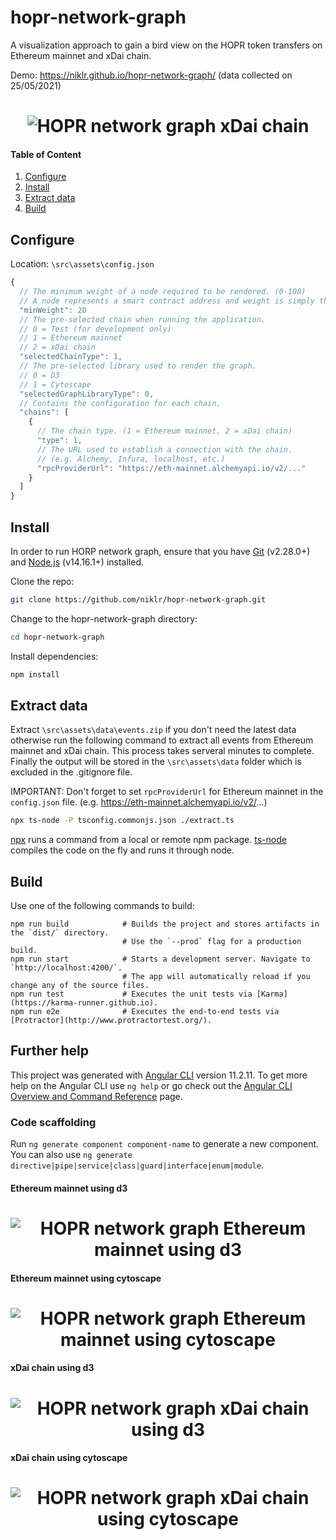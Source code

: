 # hopr-network-graph

A visualization approach to gain a bird view on the HOPR token transfers on Ethereum mainnet and xDai chain.

Demo: https://niklr.github.io/hopr-network-graph/ (data collected on 25/05/2021)

<h1 align="center">
	<img src="images/hopr_network_graph_v0_0_3.gif" alt="HOPR network graph xDai chain">
</h1>

#### Table of Content
1. [Configure](#configure)
2. [Install](#install)
3. [Extract data](#extract)
4. [Build](#build)

## Configure <a name="configure"></a>

Location: `\src\assets\config.json`

```js
{
  // The minimum weight of a node required to be rendered. (0-100)
  // A node represents a smart contract address and weight is simply the amount of transfers. (capped at 100)
  "minWeight": 20
  // The pre-selected chain when running the application.
  // 0 = Test (for development only)
  // 1 = Ethereum mainnet
  // 2 = xDai chain
  "selectedChainType": 1,
  // The pre-selected library used to render the graph.
  // 0 = D3
  // 1 = Cytoscape
  "selectedGraphLibraryType": 0,
  // Contains the configuration for each chain.
  "chains": [
    {
      // The chain type. (1 = Ethereum mainnet, 2 = xDai chain)
      "type": 1,
      // The URL used to establish a connection with the chain. 
      // (e.g. Alchemy, Infura, localhost, etc.)
      "rpcProviderUrl": "https://eth-mainnet.alchemyapi.io/v2/..."
    }
  ]
}
```

## Install <a name="install"></a>

In order to run HORP network graph, ensure that you have [Git](https://git-scm.com/downloads) (v2.28.0+) and [Node.js](https://nodejs.org/) (v14.16.1+) installed.

Clone the repo:

```bash
git clone https://github.com/niklr/hopr-network-graph.git
```

Change to the hopr-network-graph directory:

```bash
cd hopr-network-graph
```

Install dependencies:

```bash
npm install
```

## Extract data <a name="extract"></a>

Extract `\src\assets\data\events.zip` if you don't need the latest data otherwise
run the following command to extract all events from Ethereum mainnet and xDai chain.
This process takes serveral minutes to complete.
Finally the output will be stored in the `\src\assets\data` folder which is excluded in the .gitignore file.

IMPORTANT: Don't forget to set `rpcProviderUrl` for Ethereum mainnet in the `config.json` file. (e.g. https://eth-mainnet.alchemyapi.io/v2/...)

```bash
npx ts-node -P tsconfig.commonjs.json ./extract.ts
```
[npx](https://docs.npmjs.com/cli/v7/commands/npx) runs a command from a local or remote npm package.
[ts-node](https://github.com/TypeStrong/ts-node) compiles the code on the fly and runs it through node.

## Build <a name="build"></a>

Use one of the following commands to build:

```
npm run build            # Builds the project and stores artifacts in the `dist/` directory. 
                         # Use the `--prod` flag for a production build.
npm run start            # Starts a development server. Navigate to `http://localhost:4200/`. 
                         # The app will automatically reload if you change any of the source files.
npm run test             # Executes the unit tests via [Karma](https://karma-runner.github.io).
npm run e2e              # Executes the end-to-end tests via [Protractor](http://www.protractortest.org/).
```

## Further help

This project was generated with [Angular CLI](https://github.com/angular/angular-cli) version 11.2.11.
To get more help on the Angular CLI use `ng help` or go check out the [Angular CLI Overview and Command Reference](https://angular.io/cli) page.

### Code scaffolding

Run `ng generate component component-name` to generate a new component. You can also use `ng generate directive|pipe|service|class|guard|interface|enum|module`.

#### Ethereum mainnet using d3
<h1 align="center">
	<img src="images/hopr_network_graph_eth_d3.png" alt="HOPR network graph Ethereum mainnet using d3">
</h1>

#### Ethereum mainnet using cytoscape
<h1 align="center">
	<img src="images/hopr_network_graph_eth_cytoscape.png" alt="HOPR network graph Ethereum mainnet using cytoscape">
</h1>

#### xDai chain using d3
<h1 align="center">
	<img src="images/hopr_network_grap_xdai_d3.png" alt="HOPR network graph xDai chain using d3">
</h1>

#### xDai chain using cytoscape
<h1 align="center">
	<img src="images/hopr_network_graph_xdai_cytoscape.png" alt="HOPR network graph xDai chain using cytoscape">
</h1>